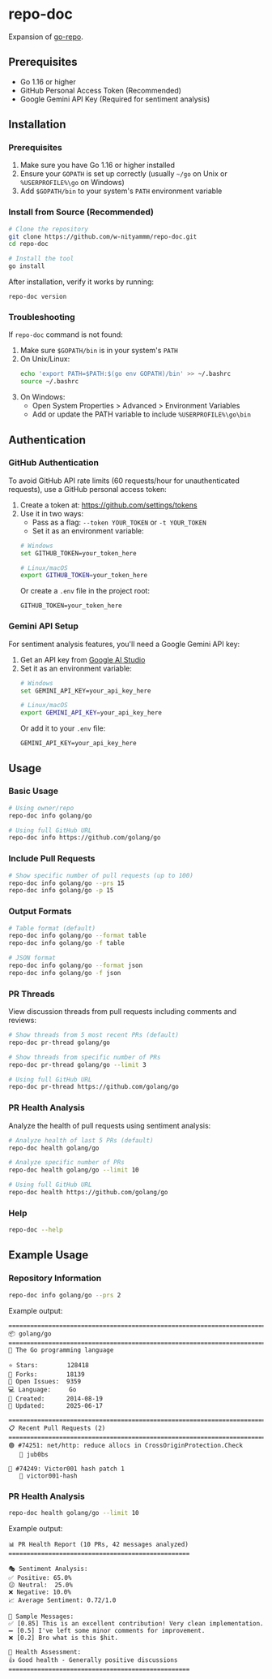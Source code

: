 # repo-doc

Expansion of [go-repo](https://github.com/w-nityammm/go-repo).

## Prerequisites

- Go 1.16 or higher
- GitHub Personal Access Token (Recommended)
- Google Gemini API Key (Required for sentiment analysis)

## Installation

### Prerequisites
1. Make sure you have Go 1.16 or higher installed
2. Ensure your `GOPATH` is set up correctly (usually `~/go` on Unix or `%USERPROFILE%\go` on Windows)
3. Add `$GOPATH/bin` to your system's `PATH` environment variable

### Install from Source (Recommended)
```bash
# Clone the repository
git clone https://github.com/w-nityammm/repo-doc.git
cd repo-doc

# Install the tool
go install
```
After installation, verify it works by running:
```
repo-doc version
```

### Troubleshooting
If `repo-doc` command is not found:
1. Make sure `$GOPATH/bin` is in your system's `PATH`
2. On Unix/Linux:
   ```bash
   echo 'export PATH=$PATH:$(go env GOPATH)/bin' >> ~/.bashrc
   source ~/.bashrc
   ```
3. On Windows:
   - Open System Properties > Advanced > Environment Variables
   - Add or update the PATH variable to include `%USERPROFILE%\go\bin`

## Authentication

### GitHub Authentication
To avoid GitHub API rate limits (60 requests/hour for unauthenticated requests), use a GitHub personal access token:

1. Create a token at: https://github.com/settings/tokens
2. Use it in two ways:
   - Pass as a flag: `--token YOUR_TOKEN` or `-t YOUR_TOKEN`
   - Set it as an environment variable:
   ```bash
   # Windows
   set GITHUB_TOKEN=your_token_here
   
   # Linux/macOS
   export GITHUB_TOKEN=your_token_here
   ```
   Or create a `.env` file in the project root:
   ```
   GITHUB_TOKEN=your_token_here
   ```

### Gemini API Setup
For sentiment analysis features, you'll need a Google Gemini API key:

1. Get an API key from [Google AI Studio](https://makersuite.google.com/)
2. Set it as an environment variable:
   ```bash
   # Windows
   set GEMINI_API_KEY=your_api_key_here
   
   # Linux/macOS
   export GEMINI_API_KEY=your_api_key_here
   ```
   Or add it to your `.env` file:
   ```
   GEMINI_API_KEY=your_api_key_here
   ```
## Usage

### Basic Usage

```bash
# Using owner/repo
repo-doc info golang/go

# Using full GitHub URL
repo-doc info https://github.com/golang/go
```

### Include Pull Requests

```bash
# Show specific number of pull requests (up to 100)
repo-doc info golang/go --prs 15
repo-doc info golang/go -p 15
```

### Output Formats

```bash
# Table format (default)
repo-doc info golang/go --format table
repo-doc info golang/go -f table

# JSON format
repo-doc info golang/go --format json
repo-doc info golang/go -f json
```

### PR Threads

View discussion threads from pull requests including comments and reviews:

```bash
# Show threads from 5 most recent PRs (default)
repo-doc pr-thread golang/go

# Show threads from specific number of PRs
repo-doc pr-thread golang/go --limit 3

# Using full GitHub URL
repo-doc pr-thread https://github.com/golang/go

```

### PR Health Analysis

Analyze the health of pull requests using sentiment analysis:

```bash
# Analyze health of last 5 PRs (default)
repo-doc health golang/go

# Analyze specific number of PRs
repo-doc health golang/go --limit 10

# Using full GitHub URL
repo-doc health https://github.com/golang/go
```

### Help

```bash
repo-doc --help
```

## Example Usage

### Repository Information
```bash
repo-doc info golang/go --prs 2
```

Example output:
```
================================================================================
📦 golang/go
================================================================================
📝 The Go programming language

⭐ Stars:        128418
🍴 Forks:        18139
🐛 Open Issues:  9359
💻 Language:     Go
📅 Created:      2014-08-19
🔄 Updated:      2025-06-17

================================================================================
📋 Recent Pull Requests (2)
================================================================================
🟢 #74251: net/http: reduce allocs in CrossOriginProtection.Check
   👤 jub0bs

🔴 #74249: Victor001 hash patch 1
   👤 victor001-hash
```

### PR Health Analysis
```bash
repo-doc health golang/go --limit 10
```

Example output:
```
📊 PR Health Report (10 PRs, 42 messages analyzed)
==================================================

🎭 Sentiment Analysis:
✅ Positive: 65.0%
😐 Neutral:  25.0%
❌ Negative: 10.0%
📈 Average Sentiment: 0.72/1.0

💬 Sample Messages:
✅ [0.85] This is an excellent contribution! Very clean implementation.
➖ [0.5] I've left some minor comments for improvement.
❌ [0.2] Bro what is this $hit.

🏥 Health Assessment:
👍 Good health - Generally positive discussions
==================================================
```
